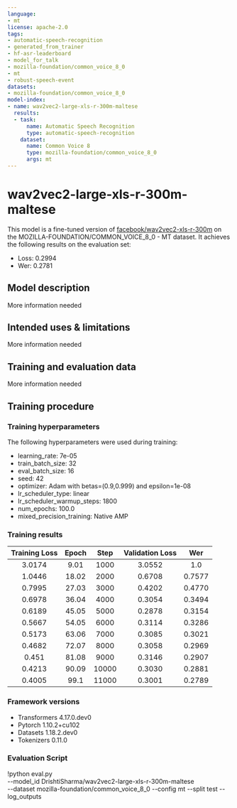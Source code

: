 ```yaml
---
language:
- mt
license: apache-2.0
tags:
- automatic-speech-recognition
- generated_from_trainer
- hf-asr-leaderboard
- model_for_talk
- mozilla-foundation/common_voice_8_0
- mt
- robust-speech-event
datasets:
- mozilla-foundation/common_voice_8_0
model-index:
- name: wav2vec2-large-xls-r-300m-maltese
  results:
  - task:
      name: Automatic Speech Recognition
      type: automatic-speech-recognition
    dataset:
      name: Common Voice 8
      type: mozilla-foundation/common_voice_8_0
      args: mt
---
```


<!-- This model card has been generated automatically according to the information the Trainer had access to. You
should probably proofread and complete it, then remove this comment. -->

# wav2vec2-large-xls-r-300m-maltese

This model is a fine-tuned version of [facebook/wav2vec2-xls-r-300m](https://huggingface.co/facebook/wav2vec2-xls-r-300m) on the MOZILLA-FOUNDATION/COMMON_VOICE_8_0 - MT dataset.
It achieves the following results on the evaluation set:
- Loss: 0.2994
- Wer: 0.2781

## Model description

More information needed

## Intended uses & limitations

More information needed

## Training and evaluation data

More information needed

## Training procedure

### Training hyperparameters

The following hyperparameters were used during training:
- learning_rate: 7e-05
- train_batch_size: 32
- eval_batch_size: 16
- seed: 42
- optimizer: Adam with betas=(0.9,0.999) and epsilon=1e-08
- lr_scheduler_type: linear
- lr_scheduler_warmup_steps: 1800
- num_epochs: 100.0
- mixed_precision_training: Native AMP

### Training results

| Training Loss | Epoch | Step  | Validation Loss | Wer    |
|:-------------:|:-----:|:-----:|:---------------:|:------:|
| 3.0174        | 9.01  | 1000  | 3.0552          | 1.0    |
| 1.0446        | 18.02 | 2000  | 0.6708          | 0.7577 |
| 0.7995        | 27.03 | 3000  | 0.4202          | 0.4770 |
| 0.6978        | 36.04 | 4000  | 0.3054          | 0.3494 |
| 0.6189        | 45.05 | 5000  | 0.2878          | 0.3154 |
| 0.5667        | 54.05 | 6000  | 0.3114          | 0.3286 |
| 0.5173        | 63.06 | 7000  | 0.3085          | 0.3021 |
| 0.4682        | 72.07 | 8000  | 0.3058          | 0.2969 |
| 0.451         | 81.08 | 9000  | 0.3146          | 0.2907 |
| 0.4213        | 90.09 | 10000 | 0.3030          | 0.2881 |
| 0.4005        | 99.1  | 11000 | 0.3001          | 0.2789 |


### Framework versions

- Transformers 4.17.0.dev0
- Pytorch 1.10.2+cu102
- Datasets 1.18.2.dev0
- Tokenizers 0.11.0

### Evaluation Script

!python eval.py \
    --model_id DrishtiSharma/wav2vec2-large-xls-r-300m-maltese \
    --dataset mozilla-foundation/common_voice_8_0 --config mt --split test --log_outputs